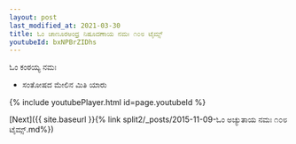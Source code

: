 ```yaml
---
layout: post
last_modified_at: 2021-03-30
title: ಓಂ ಚಾಣೂರಅಂಧ್ರ ನಿಷೂದಣಾಯ ನಮಃ ೧೦೮ ಟೈಮ್ಸ್
youtubeId: bxNPBrZIDhs
---
```

 
 
 ಓಂ ಕಂಠಯ್ಯ ನಮಃ  
 
 -  ಸಂತೋಷದ ಮೇಲಿನ ಮಿತಿ ಯಾರು 
 
  
 
  
 
 
 
 
 
 


{% include youtubePlayer.html id=page.youtubeId %}
 
[Next]({{ site.baseurl }}{% link  split2/_posts/2015-11-09-ಓಂ ಅಚ್ಯುತಾಯ ನಮಃ  ೧೦೮ ಟೈಮ್ಸ್.md%})
 
